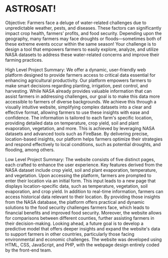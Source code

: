# ASTROSAT!

Objective: Farmers face a deluge of water-related challenges due to unpredictable weather, pests, and diseases. These factors can significantly impact crop health, farmers’ profits, and food security. Depending upon the geography, many farmers may face droughts or floods—sometimes both of these extreme events occur within the same season! Your challenge is to design a tool that empowers farmers to easily explore, analyze, and utilize NASA datasets to address these water-related concerns and improve their farming practices.


High Level Project Summary: We offer a dynamic, user-friendly web platform designed to provide farmers access to critical data essential for enhancing agricultural productivity. Our platform empowers farmers to make smart decisions regarding planting, irrigation, pest control, and harvesting. While NASA already provides valuable information that can assist farmers in addressing challenges, our goal is to make this data more accessible to farmers of diverse backgrounds. We achieve this through a visually intuitive website, simplifying complex datasets into a clear and effective format, allowing farmers to use these insights with ease and confidence. The information is tailored to each farm's specific location, providing detailed data on temperature, crop yield, soil and plant evaporation, vegetation, and more. This is achieved by leveraging NASA datasets and advanced tools such as FireBase. By delivering precise, location-based insights, our platform helps farmers optimize their strategies and respond effectively to local conditions, such as potential droughts, and flooding, among others.


Low Level Project Summary: The website consists of five distinct pages, each crafted to enhance the user experience. Key features derived from the NASA dataset include crop yield, soil and plant evaporation, temperature, and vegetation. Upon accessing the platform, farmers are prompted to enter their location via an initial form. This input leads to a new page that displays location-specific data, such as temperature, vegetation, soil evaporation, and crop yield. In addition to real-time information, farmers can access historical data relevant to their location. By providing those insights from the NASA database, the platform offers practical and dynamic solutions to the food security challenges farmers face, which leads to financial benefits and improved food security. Moreover, the website allows for comparisons between different counties, further assisting farmers in their decision-making. Looking ahead, a future goal is to develop a predictive model that offers deeper insights and expand the website's data to support farmers in other countries, particularly those facing environmental and economic challenges. The website was developed using HTML, CSS, JavaScript, and PHP, with the webpage design entirely coded by the front-end team.
